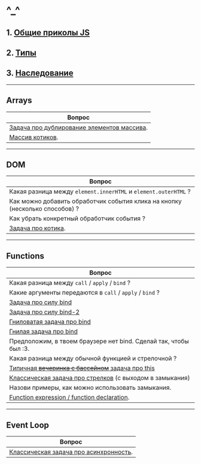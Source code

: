 # ^\_^

## 1. [Общие приколы JS](./common-js-stuff/README.md)

## 2. [Типы](./types/README.md)

## 3. [Наследование](./inheritance/README.md)

---

## Arrays

| Вопрос                                                                        |
| ----------------------------------------------------------------------------- |
| [Задача про дублирование элементов массива](./arrays/resolve-duplication.md). |
| [Массив котиков](./arrays/cats-array.md).                                     |

---

## DOM

| Вопрос                                                                       |
| ---------------------------------------------------------------------------- |
| Какая разница между `element.innerHTML` и `element.outerHTML` ?              |
| Как можно добавить обработчик события клика на кнопку (несколько способов) ? |
| Как убрать конкретный обработчик события ?                                   |
| [Задача про котика](./DOM/cancel-basic-behavior.md).                         |

---

## Functions

| Вопрос                                                                                        |
| --------------------------------------------------------------------------------------------- |
| Какая разница между `call` / `apply` / `bind` ?                                               |
| Какие аргументы передаются в `call` / `apply` / `bind` ?                                      |
| [Задача про силу bind](./functions/bind-context.md)                                           |
| [Задача про силу bind-2](./functions/bind-call.md)                                            |
| [Гниловатая задача про bind](./functions/bind-multiple-times.md)                              |
| [Гнилая задача про bind](./functions/bind-arrow.md)                                           |
| Предположим, в твоем браузере нет bind. Сделай так, чтобы был :3.                             |
| Какая разница между обычной функцией и стрелочной ?                                           |
| [Типичная ~~вечеринка с бассейном~~ задача про this](./functions/this-is-this.md)             |
| [Классическая задача про стрелков](./shooters.md) (с выходом в замыкания)                     |
| Назови примеры, как можно использовать замыкания.                                             |
| [Function expression / function declaration](./functions/function-expression-declaration.md). |

---

## Event Loop

| Вопрос                                                                       |
| ---------------------------------------------------------------------------- |
| [Классическая задача про асинхронность](./event-loop/typical-async-task.md). |
